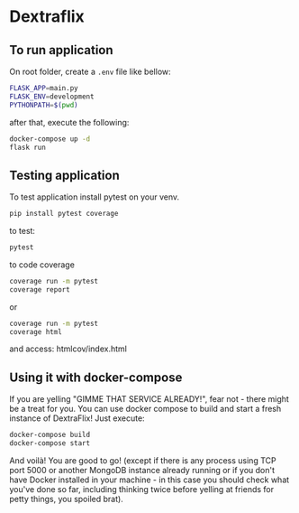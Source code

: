 # Dextraflix

## To run application

On root folder, create a `.env` file like bellow:

```bash
FLASK_APP=main.py
FLASK_ENV=development
PYTHONPATH=$(pwd)
```

after that, execute the following:

```bash
docker-compose up -d
flask run
```

## Testing application

To test application install pytest on your venv.

```bash
pip install pytest coverage
```

to test:

```bash
pytest
```

to code coverage

```bash
coverage run -m pytest
coverage report
```

or

```bash
coverage run -m pytest
coverage html
```

and access: htmlcov/index.html

## Using it with docker-compose

If you are yelling "GIMME THAT SERVICE ALREADY!", fear not - there might be a
treat for you. You can use docker compose to build and start a fresh instance
of DextraFlix! Just execute:

```bash
docker-compose build
docker-compose start
```

And voilà! You are good to go! (except if there is any process using TCP port
5000 or another MongoDB instance already running or if you don't have Docker
installed in your machine - in this case you should check what you've done so
far, including thinking twice before yelling at friends for petty things, you
spoiled brat).
